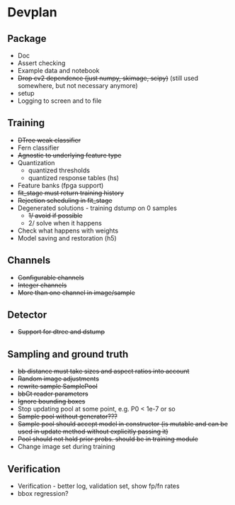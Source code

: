 # Devplan

## Package
* Doc
* Assert checking
* Example data and notebook
* ~~Drop cv2 dependence (just numpy, skimage, scipy)~~ (still used somewhere, but not necessary anymore)
* setup
* Logging to screen and to file

## Training
* ~~DTree weak classifier~~
* Fern classifier
* ~~Agnostic to underlying feature type~~
* Quantization
  * quantized thresholds
  * quantized response tables (hs)
* Feature banks (fpga support)
* ~~fit_stage must return training history~~
* ~~Rejection scheduling in fit_stage~~
* Degenerated solutions - training dstump on 0 samples
  * ~~1/ avoid if possible~~
  * 2/ solve when it happens
* Check what happens with weights
* Model saving and restoration (h5)

## Channels
* ~~Configurable channels~~
* ~~Integer channels~~
* ~~More than one channel in image/sample~~

## Detector
* ~~Support for dtree and dstump~~

## Sampling and ground truth
* ~~bb distance must take sizes and aspect ratios into account~~
* ~~Random image adjustments~~
* ~~rewrite sample SamplePool~~
* ~~bbGt reader parameters~~
* ~~Ignore bounding boxes~~
* Stop updating pool at some point, e.g. P0 < 1e-7 or so
* ~~Sample pool without generator???~~
* ~~Sample pool should accept model in constructor (is mutable and can be used in update method without explicitly passing it)~~
* ~~Pool should not hold prior probs. should be in training module~~
* Change image set during training

## Verification
* Verification - better log, validation set, show fp/fn rates
* bbox regression?
